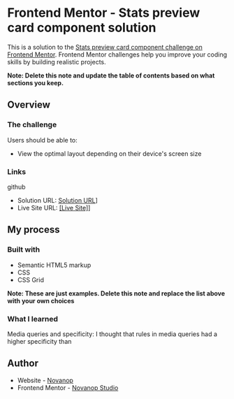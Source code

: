 # Frontend Mentor - Stats preview card component solution

This is a solution to the [Stats preview card component challenge on Frontend Mentor](https://www.frontendmentor.io/challenges/stats-preview-card-component-8JqbgoU62). Frontend Mentor challenges help you improve your coding skills by building realistic projects.

**Note: Delete this note and update the table of contents based on what sections you keep.**

## Overview

### The challenge

Users should be able to:

- View the optimal layout depending on their device's screen size


### Links
github
- Solution URL: [Solution URL](https://github.com/novanopstudio/stats-card)]
- Live Site URL: [[Live Site]](https://novanopstudio.github.io/stats-card/index.html)]

## My process

### Built with

- Semantic HTML5 markup
- CSS
- CSS Grid

**Note: These are just examples. Delete this note and replace the list above with your own choices**

### What I learned

Media queries and specificity: I thought that rules in media queries had a higher specificity than

## Author

- Website - [Novanop](https://novanop.com)
- Frontend Mentor - [Novanop Studio](https://www.frontendmentor.io/profile/novanopstudio)
